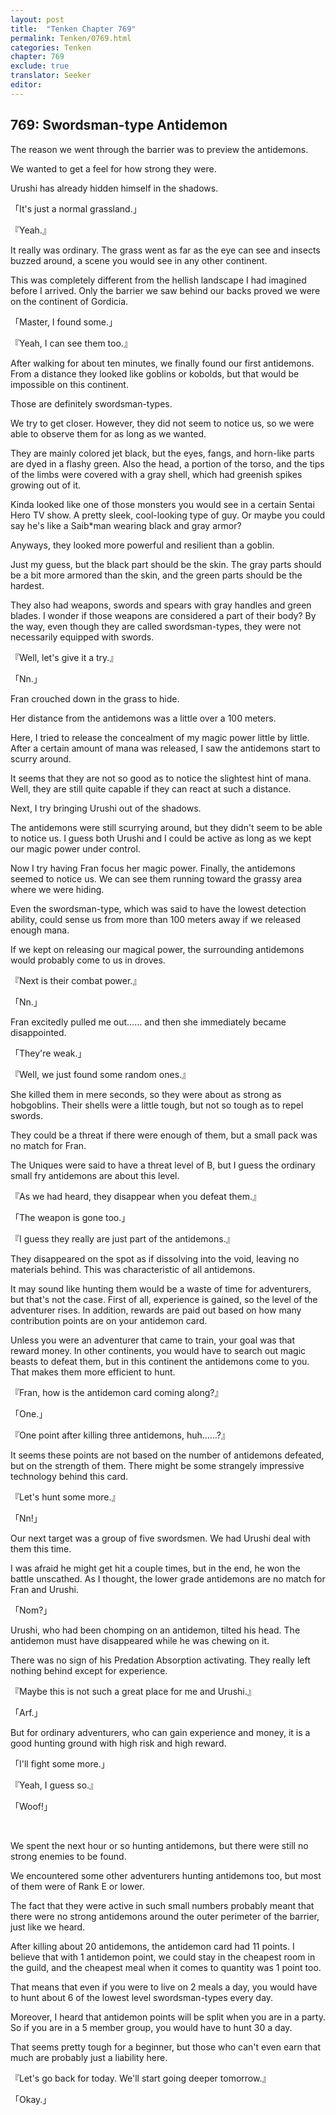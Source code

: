 ```yaml
---
layout: post
title:  "Tenken Chapter 769"
permalink: Tenken/0769.html
categories: Tenken
chapter: 769
exclude: true
translator: Seeker
editor: 
---
```

<h2 id="ch769">769: Swordsman-type Antidemon</h2>

<p>The reason we went through the barrier was to preview the antidemons.</p>

<p>We wanted to get a feel for how strong they were.</p>

<p>Urushi has already hidden himself in the shadows.</p>

<p>「It's just a normal grassland.」</p>
<p>『Yeah.』</p>

<p>It really was ordinary. The grass went as far as the eye can see and insects buzzed around, a scene you would see in any other continent.</p>

<p>This was completely different from the hellish landscape I had imagined before I arrived. Only the barrier we saw behind our backs proved we were on the continent of Gordicia.</p>

<p>「Master, I found some.」</p>
<p>『Yeah, I can see them too.』</p>

<p>After walking for about ten minutes, we finally found our first antidemons. From a distance they looked like goblins or kobolds, but that would be impossible on this continent.</p>

<p>Those are definitely swordsman-types.</p>

<p>We try to get closer. However, they did not seem to notice us, so we were able to observe them for as long as we wanted.</p>

<p>They are mainly colored jet black, but the eyes, fangs, and horn-like parts are dyed in a flashy green. Also the head, a portion of the torso, and the tips of the limbs were covered with a gray shell, which had greenish spikes growing out of it.</p>

<p>Kinda looked like one of those monsters you would see in a certain Sentai Hero TV show. A pretty sleek, cool-looking type of guy. Or maybe you could say he's like a Saib*man wearing black and gray armor?</p>

<p>Anyways, they looked more powerful and resilient than a goblin.</p>

<p>Just my guess, but the black part should be the skin. The gray parts should be a bit more armored than the skin, and the green parts should be the hardest.</p>

<p>They also had weapons, swords and spears with gray handles and green blades. I wonder if those weapons are considered a part of their body? By the way, even though they are called swordsman-types, they were not necessarily equipped with swords.</p>

<p>『Well, let's give it a try.』</p>
<p>「Nn.」</p>

<p>Fran crouched down in the grass to hide.</p>

<p>Her distance from the antidemons was a little over a 100 meters.</p>

<p>Here, I tried to release the concealment of my magic power little by little. After a certain amount of mana was released, I saw the antidemons start to scurry around.</p>

<p>It seems that they are not so good as to notice the slightest hint of mana. Well, they are still quite capable if they can react at such a distance.</p>

<p>Next, I try bringing Urushi out of the shadows.</p>

<p>The antidemons were still scurrying around, but they didn't seem to be able to notice us. I guess both Urushi and I could be active as long as we kept our magic power under control.</p>

<p>Now I try having Fran focus her magic power. Finally, the antidemons seemed to notice us. We can see them running toward the grassy area where we were hiding.</p>

<p>Even the swordsman-type, which was said to have the lowest detection ability, could sense us from more than 100 meters away if we released enough mana.</p>

<p>If we kept on releasing our magical power, the surrounding antidemons would probably come to us in droves.</p>

<p>『Next is their combat power.』</p>
<p>「Nn.」</p>

<p>Fran excitedly pulled me out…… and then she immediately became disappointed.</p>

<p>「They're weak.」</p>
<p>『Well, we just found some random ones.』</p>

<p>She killed them in mere seconds, so they were about as strong as hobgoblins. Their shells were a little tough, but not so tough as to repel swords.</p>

<p>They could be a threat if there were enough of them, but a small pack was no match for Fran.</p>

<p>The Uniques were said to have a threat level of B, but I guess the ordinary small fry antidemons are about this level.</p>

<p>『As we had heard, they disappear when you defeat them.』</p>
<p>「The weapon is gone too.」</p>
<p>『I guess they really are just part of the antidemons.』</p>

<p>They disappeared on the spot as if dissolving into the void, leaving no materials behind. This was characteristic of all antidemons.</p>

<p>It may sound like hunting them would be a waste of time for adventurers, but that's not the case. First of all, experience is gained, so the level of the adventurer rises. In addition, rewards are paid out based on how many contribution points are on your antidemon card.</p>

<p>Unless you were an adventurer that came to train, your goal was that reward money. In other continents, you would have to search out magic beasts to defeat them, but in this continent the antidemons come to you. That makes them more efficient to hunt.</p>

<p>『Fran, how is the antidemon card coming along?』</p>
<p>「One.」</p>
<p>『One point after killing three antidemons, huh……?』</p>

<p>It seems these points are not based on the number of antidemons defeated, but on the strength of them. There might be some strangely impressive technology behind this card.</p>

<p>『Let's hunt some more.』</p>
<p>「Nn!」</p>

<p>Our next target was a group of five swordsmen. We had Urushi deal with them this time.</p>

<p>I was afraid he might get hit a couple times, but in the end, he won the battle unscathed. As I thought, the lower grade antidemons are no match for Fran and Urushi.</p>

<p>「Nom?」</p>

<p>Urushi, who had been chomping on an antidemon, tilted his head. The antidemon must have disappeared while he was chewing on it.</p>

<p>There was no sign of his Predation Absorption activating. They really left nothing behind except for experience.</p>

<p>『Maybe this is not such a great place for me and Urushi.』</p>
<p>「Arf.」</p>

<p>But for ordinary adventurers, who can gain experience and money, it is a good hunting ground with high risk and high reward.</p>

<p>「I'll fight some more.」</p>
<p>『Yeah, I guess so.』</p>
<p>「Woof!」</p>

<br>
<p>We spent the next hour or so hunting antidemons, but there were still no strong enemies to be found.</p>

<p>We encountered some other adventurers hunting antidemons too, but most of them were of Rank E or lower.</p>

<p>The fact that they were active in such small numbers probably meant that there were no strong antidemons around the outer perimeter of the barrier, just like we heard.</p>

<p>After killing about 20 antidemons, the antidemon card had 11 points. I believe that with 1 antidemon point, we could stay in the cheapest room in the guild, and the cheapest meal when it comes to quantity was 1 point too.</p>

<p>That means that even if you were to live on 2 meals a day, you would have to hunt about 6 of the lowest level swordsman-types every day.</p>

<p>Moreover, I heard that antidemon points will be split when you are in a party. So if you are in a 5 member group, you would have to hunt 30 a day.</p>

<p>That seems pretty tough for a beginner, but those who can't even earn that much are probably just a liability here.</p>

<p>『Let's go back for today. We'll start going deeper tomorrow.』</p>
<p>「Okay.」</p>




